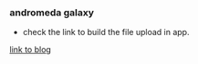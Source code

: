 ### andromeda galaxy

- check the link to build the file upload in app.

[link to blog](https://medium.com/dev-genius/a-simple-way-to-build-flask-file-upload-1ccb9462bc2c)
